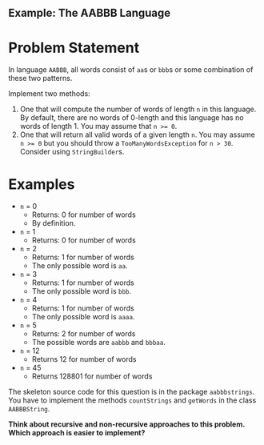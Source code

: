 Example: The AABBB Language
---

# Problem Statement

In language `AABBB`, all words consist of `aa`s or `bbb`s or some combination of these two patterns.

Implement two methods:

1. One that will compute the number of words of length `n` in this language. By default, there are no words of 0-length and this language has no words of length 1. You may assume that `n >= 0`.
2. One that will return all valid words of a given length `n`. You may assume `n >= 0` but you should throw a `TooManyWordsException` for `n > 30`. Consider using `StringBuilder`s.

# Examples

- `n` = 0
    - Returns: 0 for number of words
    - By definition.
- `n` = 1
    - Returns: 0 for number of words
- `n` = 2
    - Returns: 1 for number of words
    - The only possible word is `aa`.
- `n` = 3
    - Returns: 1 for number of words
    - The only possible word is `bbb`.
- `n` = 4
    - Returns: 1 for number of words
    - The only possible word is `aaaa`.
- `n` = 5
    - Returns: 2 for number of words
    - The possible words are `aabbb` and `bbbaa`.
- `n` = 12
    - Returns 12 for number of words
- `n` = 45
    - Returns 128801 for number of words

The skeleton source code for this question is in the package `aabbbstrings`. You have to implement the methods `countStrings` and `getWords` in the class `AABBBString`.

**Think about recursive and non-recursive approaches to this problem. Which approach is easier to implement?**